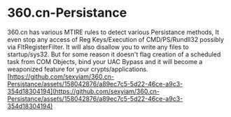 # 360.cn-Persistance
360.cn has various MTIRE rules to detect various Persistance methods, It even stop any access of Reg Keys/Execution of CMD/PS/Rundll32 possibly via FltRegisterFilter.
It will also disallow you to write any files to startup/sys32.
But for some reason it doesn't flag creation of a scheduled task from COM Objects, bind your UAC Bypass and it will become a weaponized feature for your crypts/applications.
[https://github.com/sexyiam/360.cn-Persistance/assets/158042876/a89ec7c5-5d22-46ce-a9c3-354d18304194](https://github.com/sexyiam/360.cn-Persistance/assets/158042876/a89ec7c5-5d22-46ce-a9c3-354d18304194)

